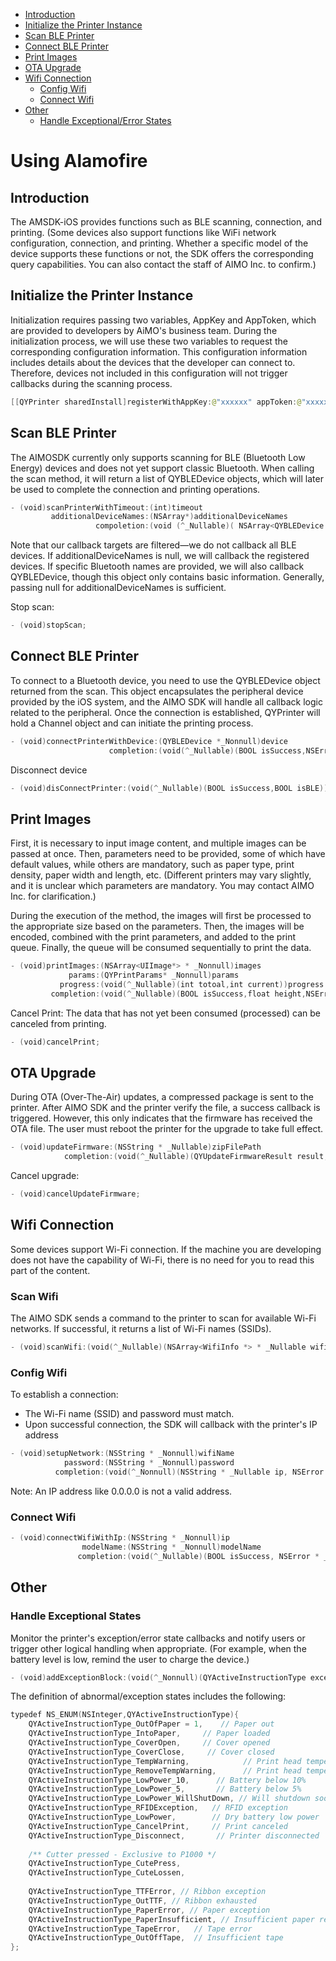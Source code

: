 * [Introduction](#introduction)
* [Initialize the Printer Instance](#initialize-the-printer-instance)
* [Scan BLE Printer](#scan-ble-printer)
* [Connect BLE Printer](#connect-ble-printer)
* [Print Images](#print-images)
* [OTA Upgrade](#ota-upgrade)
* [Wifi Connection](#wifi-connection)
    - [Config Wifi](#config-wifi)
    - [Connect Wifi](#connect-wifi)
* [Other](#other)
    - [Handle Exceptional/Error States](#handle-exceptional-states)


# Using Alamofire

## Introduction
The AMSDK-iOS provides functions such as BLE scanning, connection, and printing. (Some devices also support functions like WiFi network configuration, connection, and printing. Whether a specific model of the device supports these functions or not, the SDK offers the corresponding query capabilities. You can also contact the staff of AIMO Inc. to confirm.)


## Initialize the Printer Instance
Initialization requires passing two variables, AppKey and AppToken, which are provided to developers by AiMO's business team. During the initialization process, we will use these two variables to request the corresponding configuration information. This configuration information includes details about the devices that the developer can connect to. Therefore, devices not included in this configuration will not trigger callbacks during the scanning process.
```swift
[[QYPrinter sharedInstall]registerWithAppKey:@"xxxxxx" appToken:@"xxxxxx"];
```


## Scan BLE Printer

The AIMOSDK currently only supports scanning for BLE (Bluetooth Low Energy) devices and does not yet support classic Bluetooth. When calling the scan method, it will return a list of QYBLEDevice objects, which will later be used to complete the connection and printing operations.
```swift
- (void)scanPrinterWithTimeout:(int)timeout
         additionalDeviceNames:(NSArray*)additionalDeviceNames
                   compoletion:(void (^_Nullable)( NSArray<QYBLEDevice *> * _Nullable , NSError * _Nullable))completion;
```
Note that our callback targets are filtered—we do not callback all BLE devices. If additionalDeviceNames is null, we will callback the registered devices. If specific Bluetooth names are provided, we will also callback QYBLEDevice, though this object only contains basic information. Generally, passing null for additionalDeviceNames is sufficient.

Stop scan:
```swift
- (void)stopScan;
```


## Connect BLE Printer

To connect to a Bluetooth device, you need to use the QYBLEDevice object returned from the scan. This object encapsulates the peripheral device provided by the iOS system, and the AIMO SDK will handle all callback logic related to the peripheral.
Once the connection is established, QYPrinter will hold a Channel object and can initiate the printing process.
```swift
- (void)connectPrinterWithDevice:(QYBLEDevice *_Nonnull)device
                      completion:(void(^_Nullable)(BOOL isSuccess,NSError * _Nullable error))completion;
```

Disconnect device
```swift
- (void)disConnectPrinter:(void(^_Nullable)(BOOL isSuccess,BOOL isBLE))completion;
```


## Print Images 

First, it is necessary to input image content, and multiple images can be passed at once. Then, parameters need to be provided, some of which have default values, while others are mandatory, such as paper type, print density, paper width and length, etc. (Different printers may vary slightly, and it is unclear which parameters are mandatory. You may contact AIMO Inc. for clarification.)

During the execution of the method, the images will first be processed to the appropriate size based on the parameters. Then, the images will be encoded, combined with the print parameters, and added to the print queue. Finally, the queue will be consumed sequentially to print the data.

```swift
- (void)printImages:(NSArray<UIImage*> * _Nonnull)images
             params:(QYPrintParams* _Nonnull)params
           progress:(void(^_Nullable)(int totoal,int current))progress
         completion:(void(^_Nullable)(BOOL isSuccess,float height,NSError * _Nullable error))completion;
```

Cancel Print: 
The data that has not yet been consumed (processed) can be canceled from printing.

```swift
- (void)cancelPrint;
```

## OTA Upgrade 
During OTA (Over-The-Air) updates, a compressed package is sent to the printer. After AIMO SDK and the printer verify the file, a success callback is triggered. However, this only indicates that the firmware has received the OTA file. The user must reboot the printer for the upgrade to take full effect.

```swift
- (void)updateFirmware:(NSString * _Nullable)zipFilePath
            completion:(void(^_Nullable)(QYUpdateFirmwareResult result,NSError *_Nullable error))completion;
```

Cancel upgrade:

```swift
- (void)cancelUpdateFirmware;
```


##  Wifi Connection 
Some devices support Wi-Fi connection. If the machine you are developing does not have the capability of Wi-Fi, there is no need for you to read this part of the content.

### Scan Wifi
The AIMO SDK sends a command to the printer to scan for available Wi-Fi networks. If successful, it returns a list of Wi-Fi names (SSIDs).

```swift
- (void)scanWifi:(void(^_Nullable)(NSArray<WifiInfo *> * _Nullable wifiArray))completion;
```

###  Config Wifi

To establish a connection:
* The Wi-Fi name (SSID) and password must match.
* Upon successful connection, the SDK will callback with the printer's IP address

```swift
- (void)setupNetwork:(NSString * _Nonnull)wifiName
            password:(NSString * _Nonnull)password
          completion:(void(^_Nonnull)(NSString * _Nullable ip, NSError * _Nullable error))completion;
```
Note: An IP address like 0.0.0.0 is not a valid address.


### Connect Wifi
```swift
- (void)connectWifiWithIp:(NSString * _Nonnull)ip
                modelName:(NSString * _Nonnull)modelName
               completion:(void(^_Nullable)(BOOL isSuccess, NSError * _Nullable error))completion;
```


## Other

### Handle Exceptional States
Monitor the printer's exception/error state callbacks and notify users or trigger other logical handling when appropriate.
(For example, when the battery level is low, remind the user to charge the device.)

```swift
- (void)addExceptionBlock:(void(^_Nonnull)(QYActiveInstructionType exception))compltetion;
```
The definition of abnormal/exception states includes the following:
```swift
typedef NS_ENUM(NSInteger,QYActiveInstructionType){
    QYActiveInstructionType_OutOfPaper = 1,    // Paper out
    QYActiveInstructionType_IntoPaper,     // Paper loaded
    QYActiveInstructionType_CoverOpen,     // Cover opened
    QYActiveInstructionType_CoverClose,     // Cover closed
    QYActiveInstructionType_TempWarning,            // Print head temperature warning
    QYActiveInstructionType_RemoveTempWarning,      // Print head temperature warning cleared
    QYActiveInstructionType_LowPower_10,      // Battery below 10%
    QYActiveInstructionType_LowPower_5,       // Battery below 5%
    QYActiveInstructionType_LowPower_WillShutDown, // Will shutdown soon
    QYActiveInstructionType_RFIDException,   // RFID exception
    QYActiveInstructionType_LowPower,        // Dry battery low power
    QYActiveInstructionType_CancelPrint,     // Print canceled
    QYActiveInstructionType_Disconnect,       // Printer disconnected
    
    /** Cutter pressed - Exclusive to P1000 */
    QYActiveInstructionType_CutePress,
    QYActiveInstructionType_CuteLossen,
    
    QYActiveInstructionType_TTFError, // Ribbon exception
    QYActiveInstructionType_OutTTF, // Ribbon exhausted
    QYActiveInstructionType_PaperError, // Paper exception
    QYActiveInstructionType_PaperInsufficient, // Insufficient paper remaining
    QYActiveInstructionType_TapeError,   // Tape error
    QYActiveInstructionType_OutOffTape,  // Insufficient tape
};
```
